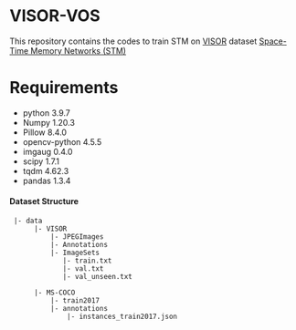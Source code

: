 # VISOR-VOS


This repository contains the codes to train STM on [VISOR](https://epic-kitchens.github.io/VISOR/) dataset [Space-Time Memory Networks (STM)](https://openaccess.thecvf.com/content_ICCV_2019/html/Oh_Video_Object_Segmentation_Using_Space-Time_Memory_Networks_ICCV_2019_paper.html)


# Requirements
- python 3.9.7
- Numpy 1.20.3
- Pillow 8.4.0
- opencv-python 4.5.5
- imgaug 0.4.0
- scipy 1.7.1
- tqdm 4.62.3
- pandas 1.3.4



#### Dataset Structure
```
 |- data
      |- VISOR
          |- JPEGImages
          |- Annotations
          |- ImageSets
             |- train.txt
             |- val.txt
             |- val_unseen.txt

      |- MS-COCO
          |- train2017
          |- annotations
              |- instances_train2017.json
```

